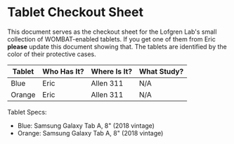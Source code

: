 # Tablet Checkout Sheet

This document serves as the checkout sheet for the Lofgren Lab's small collection of WOMBAT-enabled tablets. If you get one of them from Eric **please** update this document showing that. The tablets are identified by the color of their protective cases.

| Tablet 	| Who Has It? 	| Where Is It? 	| What Study? 	|
|--------	|-------------	|--------------	|-------------	|
| Blue   	| Eric        	| Allen 311    	| N/A         	|
| Orange 	| Eric        	| Allen 311    	| N/A         	|

Tablet Specs:
* Blue: Samsung Galaxy Tab A, 8" (2018 vintage)
* Orange: Samsung Galaxy Tab A, 8" (2018 vintage)
